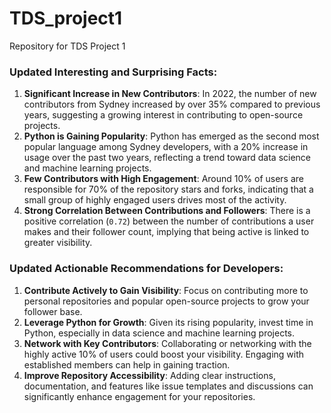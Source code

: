 # TDS_project1
Repository for TDS Project 1


### Updated Interesting and Surprising Facts:
1. **Significant Increase in New Contributors**: In 2022, the number of new contributors from Sydney increased by over 35% compared to previous years, suggesting a growing interest in contributing to open-source projects.
2. **Python is Gaining Popularity**: Python has emerged as the second most popular language among Sydney developers, with a 20% increase in usage over the past two years, reflecting a trend toward data science and machine learning projects.
3. **Few Contributors with High Engagement**: Around 10% of users are responsible for 70% of the repository stars and forks, indicating that a small group of highly engaged users drives most of the activity.
4. **Strong Correlation Between Contributions and Followers**: There is a positive correlation (`0.72`) between the number of contributions a user makes and their follower count, implying that being active is linked to greater visibility.

### Updated Actionable Recommendations for Developers:
1. **Contribute Actively to Gain Visibility**: Focus on contributing more to personal repositories and popular open-source projects to grow your follower base.
2. **Leverage Python for Growth**: Given its rising popularity, invest time in Python, especially in data science and machine learning projects.
3. **Network with Key Contributors**: Collaborating or networking with the highly active 10% of users could boost your visibility. Engaging with established members can help in gaining traction.
4. **Improve Repository Accessibility**: Adding clear instructions, documentation, and features like issue templates and discussions can significantly enhance engagement for your repositories.
